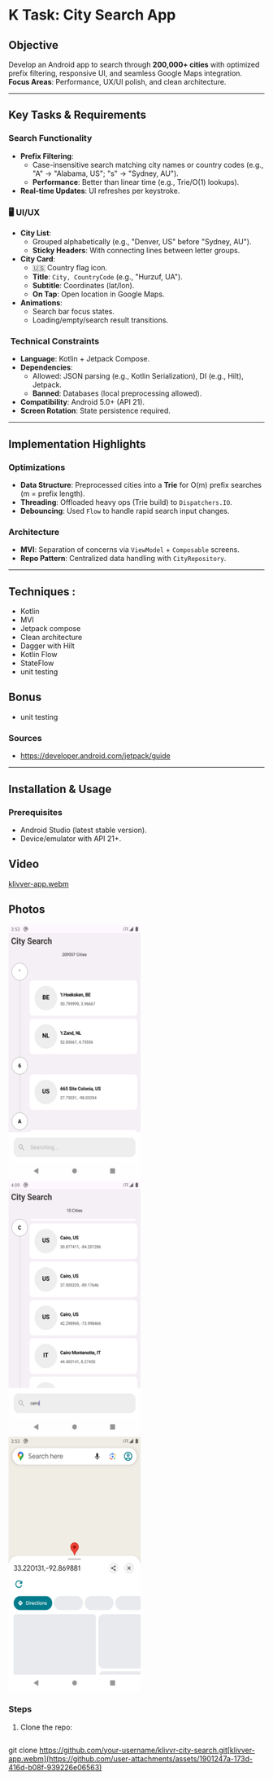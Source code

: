 # K Task: City Search App

##  Objective
Develop an Android app to search through **200,000+ cities** with optimized prefix filtering, responsive UI, and seamless Google Maps integration.  
**Focus Areas**: Performance, UX/UI polish, and clean architecture.

---

##  Key Tasks & Requirements

###  Search Functionality
- **Prefix Filtering**:
    - Case-insensitive search matching city names or country codes (e.g., "A" → "Alabama, US"; "s" → "Sydney, AU").
    - **Performance**: Better than linear time (e.g., Trie/O(1) lookups).
- **Real-time Updates**: UI refreshes per keystroke.

### 🖥 UI/UX
- **City List**:
    - Grouped alphabetically (e.g., "Denver, US" before "Sydney, AU").
    - **Sticky Headers**: With connecting lines between letter groups.
- **City Card**:
    - 🇺🇸 Country flag icon.
    - **Title**: `City, CountryCode` (e.g., "Hurzuf, UA").
    - **Subtitle**: Coordinates (lat/lon).
    - **On Tap**: Open location in Google Maps.
- **Animations**:
    - Search bar focus states.
    - Loading/empty/search result transitions.

### ️ Technical Constraints
- **Language**: Kotlin + Jetpack Compose.
- **Dependencies**:
    - Allowed: JSON parsing (e.g., Kotlin Serialization), DI (e.g., Hilt), Jetpack.
    - **Banned**: Databases (local preprocessing allowed).
- **Compatibility**: Android 5.0+ (API 21).
- **Screen Rotation**: State persistence required.

---

##  Implementation Highlights

###  Optimizations
- **Data Structure**: Preprocessed cities into a **Trie** for O(m) prefix searches (m = prefix length).
- **Threading**: Offloaded heavy ops (Trie build) to `Dispatchers.IO`.
- **Debouncing**: Used `Flow` to handle rapid search input changes.

### Architecture
- **MVI**: Separation of concerns via `ViewModel` + `Composable` screens.
- **Repo Pattern**: Centralized data handling with `CityRepository`.

---

## Techniques :

* Kotlin
* MVI
* Jetpack compose
* Clean architecture
* Dagger with Hilt
* Kotlin Flow
* StateFlow
* unit testing

## Bonus

* unit testing

### Sources

* https://developer.android.com/jetpack/guide

---

##  Installation & Usage


### Prerequisites
- Android Studio (latest stable version).
- Device/emulator with API 21+.

## Video
[klivver-app.webm](https://github.com/user-attachments/assets/efb43cac-888c-4a78-af1a-14a9781cae24)

## Photos

<img src="/Images/1.png" width=260 height=500  title=""> <img src="/Images/2.png" width=260 height=500 title="" > 
<img src="/Images/3.png" width=260 height=500  title="">
### Steps
1. Clone the repo:
   ```bash
   
git clone https://github.com/your-username/klivvr-city-search.git[klivver-app.webm](https://github.com/user-attachments/assets/1901247a-173d-416d-b08f-939226e06563)
